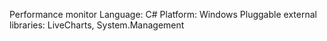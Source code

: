 Performance monitor
Language: C#
Platform: Windows
Pluggable external libraries: LiveCharts, System.Management
